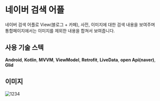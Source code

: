 네이버 검색 어플
===========
네이버 검색 어플로 View(블로그 + 카페), 사전, 이미지에 대한 검색 내용을 보여주며 통합페이지에서는 이미지를 제외한 내용을 합쳐서 보여줍니다.

## 사용 기술 스텍
**Android**, **Kotlin**, **MVVM**, **ViewModel**, **Retrofit**, **LiveData**, **open Api(naver)**, **Glid**

## 이미지
![1234](https://github.com/yoonchanchoi/SearchStudy/assets/74814647/840b6916-e3f9-479e-afe5-2c94b04f4d74)
